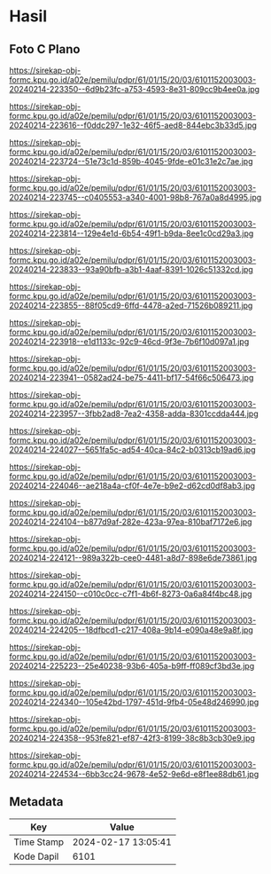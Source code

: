 # Hasil

## Foto C Plano

https://sirekap-obj-formc.kpu.go.id/a02e/pemilu/pdpr/61/01/15/20/03/6101152003003-20240214-223350--6d9b23fc-a753-4593-8e31-809cc9b4ee0a.jpg

https://sirekap-obj-formc.kpu.go.id/a02e/pemilu/pdpr/61/01/15/20/03/6101152003003-20240214-223616--f0ddc297-1e32-46f5-aed8-844ebc3b33d5.jpg

https://sirekap-obj-formc.kpu.go.id/a02e/pemilu/pdpr/61/01/15/20/03/6101152003003-20240214-223724--51e73c1d-859b-4045-9fde-e01c31e2c7ae.jpg

https://sirekap-obj-formc.kpu.go.id/a02e/pemilu/pdpr/61/01/15/20/03/6101152003003-20240214-223745--c0405553-a340-4001-98b8-767a0a8d4995.jpg

https://sirekap-obj-formc.kpu.go.id/a02e/pemilu/pdpr/61/01/15/20/03/6101152003003-20240214-223814--129e4e1d-6b54-49f1-b9da-8ee1c0cd29a3.jpg

https://sirekap-obj-formc.kpu.go.id/a02e/pemilu/pdpr/61/01/15/20/03/6101152003003-20240214-223833--93a90bfb-a3b1-4aaf-8391-1026c51332cd.jpg

https://sirekap-obj-formc.kpu.go.id/a02e/pemilu/pdpr/61/01/15/20/03/6101152003003-20240214-223855--88f05cd9-6ffd-4478-a2ed-71526b089211.jpg

https://sirekap-obj-formc.kpu.go.id/a02e/pemilu/pdpr/61/01/15/20/03/6101152003003-20240214-223918--e1d1133c-92c9-46cd-9f3e-7b6f10d097a1.jpg

https://sirekap-obj-formc.kpu.go.id/a02e/pemilu/pdpr/61/01/15/20/03/6101152003003-20240214-223941--0582ad24-be75-4411-bf17-54f66c506473.jpg

https://sirekap-obj-formc.kpu.go.id/a02e/pemilu/pdpr/61/01/15/20/03/6101152003003-20240214-223957--3fbb2ad8-7ea2-4358-adda-8301ccdda444.jpg

https://sirekap-obj-formc.kpu.go.id/a02e/pemilu/pdpr/61/01/15/20/03/6101152003003-20240214-224027--5651fa5c-ad54-40ca-84c2-b0313cb19ad6.jpg

https://sirekap-obj-formc.kpu.go.id/a02e/pemilu/pdpr/61/01/15/20/03/6101152003003-20240214-224046--ae218a4a-cf0f-4e7e-b9e2-d62cd0df8ab3.jpg

https://sirekap-obj-formc.kpu.go.id/a02e/pemilu/pdpr/61/01/15/20/03/6101152003003-20240214-224104--b877d9af-282e-423a-97ea-810baf7172e6.jpg

https://sirekap-obj-formc.kpu.go.id/a02e/pemilu/pdpr/61/01/15/20/03/6101152003003-20240214-224121--989a322b-cee0-4481-a8d7-898e6de73861.jpg

https://sirekap-obj-formc.kpu.go.id/a02e/pemilu/pdpr/61/01/15/20/03/6101152003003-20240214-224150--c010c0cc-c7f1-4b6f-8273-0a6a84f4bc48.jpg

https://sirekap-obj-formc.kpu.go.id/a02e/pemilu/pdpr/61/01/15/20/03/6101152003003-20240214-224205--18dfbcd1-c217-408a-9b14-e090a48e9a8f.jpg

https://sirekap-obj-formc.kpu.go.id/a02e/pemilu/pdpr/61/01/15/20/03/6101152003003-20240214-225223--25e40238-93b6-405a-b9ff-ff089cf3bd3e.jpg

https://sirekap-obj-formc.kpu.go.id/a02e/pemilu/pdpr/61/01/15/20/03/6101152003003-20240214-224340--105e42bd-1797-451d-9fb4-05e48d246990.jpg

https://sirekap-obj-formc.kpu.go.id/a02e/pemilu/pdpr/61/01/15/20/03/6101152003003-20240214-224358--953fe821-ef87-42f3-8199-38c8b3cb30e9.jpg

https://sirekap-obj-formc.kpu.go.id/a02e/pemilu/pdpr/61/01/15/20/03/6101152003003-20240214-224534--6bb3cc24-9678-4e52-9e6d-e8f1ee88db61.jpg


## Metadata

| Key        | Value               |
| ---------- | ------------------- |
| Time Stamp | 2024-02-17 13:05:41 |
| Kode Dapil | 6101                |



